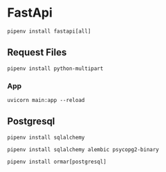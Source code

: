 # FastApi

``` code
pipenv install fastapi[all]
```

## Request Files

``` code
pipenv install python-multipart
```

### App

``` code
uvicorn main:app --reload
```

## Postgresql

``` code
pipenv install sqlalchemy
```

``` code
pipenv install sqlalchemy alembic psycopg2-binary
```

``` code
pipenv install ormar[postgresql]
```
